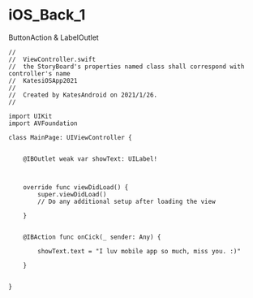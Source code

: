 # iOS_Back_1
ButtonAction &amp; LabelOutlet


    //
    //  ViewController.swift
    //  the StoryBoard's properties named class shall correspond with controller's name
    //  KatesiOSApp2021
    //
    //  Created by KatesAndroid on 2021/1/26.
    //

    import UIKit
    import AVFoundation

    class MainPage: UIViewController {


        @IBOutlet weak var showText: UILabel!



        override func viewDidLoad() {
            super.viewDidLoad()
            // Do any additional setup after loading the view

        }


        @IBAction func onCick(_ sender: Any) {

            showText.text = "I luv mobile app so much, miss you. :)"

        }


    }

